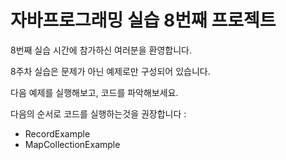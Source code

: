 # 자바프로그래밍 실습 8번째 프로젝트
8번째 실습 시간에 참가하신 여러분을 환영합니다.

8주차 실습은 문제가 아닌 예제로만 구성되어 있습니다. 

다음 예제를 실행해보고, 코드를 파악해보세요.

다음의 순서로 코드를 실행하는것을 권장합니다 : 

- RecordExample
- MapCollectionExample
